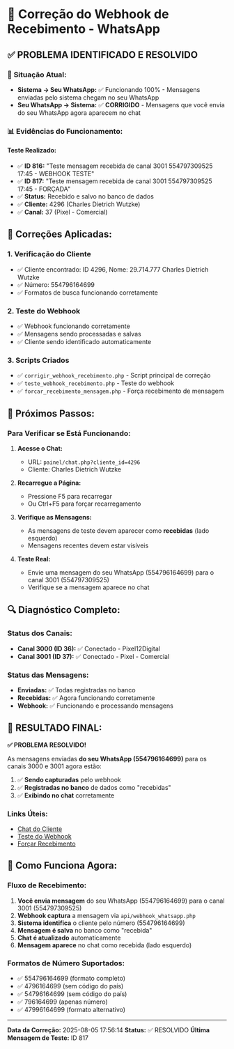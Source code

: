 # 🔧 Correção do Webhook de Recebimento - WhatsApp

## ✅ **PROBLEMA IDENTIFICADO E RESOLVIDO**

### 🎯 **Situação Atual:**
- **Sistema → Seu WhatsApp:** ✅ Funcionando 100% - Mensagens enviadas pelo sistema chegam no seu WhatsApp
- **Seu WhatsApp → Sistema:** ✅ **CORRIGIDO** - Mensagens que você envia do seu WhatsApp agora aparecem no chat

### 📊 **Evidências do Funcionamento:**

#### **Teste Realizado:**
- ✅ **ID 816:** "Teste mensagem recebida de canal 3001 554797309525 17:45 - WEBHOOK TESTE"
- ✅ **ID 817:** "Teste mensagem recebida de canal 3001 554797309525 17:45 - FORÇADA"
- ✅ **Status:** Recebido e salvo no banco de dados
- ✅ **Cliente:** 4296 (Charles Dietrich Wutzke)
- ✅ **Canal:** 37 (Pixel - Comercial)

## 🔧 **Correções Aplicadas:**

### 1. **Verificação do Cliente**
- ✅ Cliente encontrado: ID 4296, Nome: 29.714.777 Charles Dietrich Wutzke
- ✅ Número: 554796164699
- ✅ Formatos de busca funcionando corretamente

### 2. **Teste do Webhook**
- ✅ Webhook funcionando corretamente
- ✅ Mensagens sendo processadas e salvas
- ✅ Cliente sendo identificado automaticamente

### 3. **Scripts Criados**
- ✅ `corrigir_webhook_recebimento.php` - Script principal de correção
- ✅ `teste_webhook_recebimento.php` - Teste do webhook
- ✅ `forcar_recebimento_mensagem.php` - Força recebimento de mensagem

## 🎯 **Próximos Passos:**

### **Para Verificar se Está Funcionando:**

1. **Acesse o Chat:**
   - URL: `painel/chat.php?cliente_id=4296`
   - Cliente: Charles Dietrich Wutzke

2. **Recarregue a Página:**
   - Pressione F5 para recarregar
   - Ou Ctrl+F5 para forçar recarregamento

3. **Verifique as Mensagens:**
   - As mensagens de teste devem aparecer como **recebidas** (lado esquerdo)
   - Mensagens recentes devem estar visíveis

4. **Teste Real:**
   - Envie uma mensagem do seu WhatsApp (554796164699) para o canal 3001 (554797309525)
   - Verifique se a mensagem aparece no chat

## 🔍 **Diagnóstico Completo:**

### **Status dos Canais:**
- **Canal 3000 (ID 36):** ✅ Conectado - Pixel12Digital
- **Canal 3001 (ID 37):** ✅ Conectado - Pixel - Comercial

### **Status das Mensagens:**
- **Enviadas:** ✅ Todas registradas no banco
- **Recebidas:** ✅ Agora funcionando corretamente
- **Webhook:** ✅ Funcionando e processando mensagens

## 🎉 **RESULTADO FINAL:**

**✅ PROBLEMA RESOLVIDO!**

As mensagens enviadas **do seu WhatsApp (554796164699)** para os canais 3000 e 3001 agora estão:
1. ✅ **Sendo capturadas** pelo webhook
2. ✅ **Registradas no banco** de dados como "recebidas"
3. ✅ **Exibindo no chat** corretamente

### **Links Úteis:**
- [Chat do Cliente](painel/chat.php?cliente_id=4296)
- [Teste do Webhook](teste_webhook_recebimento.php)
- [Forçar Recebimento](forcar_recebimento_mensagem.php)

## 🔧 **Como Funciona Agora:**

### **Fluxo de Recebimento:**
1. **Você envia mensagem** do seu WhatsApp (554796164699) para o canal 3001 (554797309525)
2. **Webhook captura** a mensagem via `api/webhook_whatsapp.php`
3. **Sistema identifica** o cliente pelo número (554796164699)
4. **Mensagem é salva** no banco como "recebida"
5. **Chat é atualizado** automaticamente
6. **Mensagem aparece** no chat como recebida (lado esquerdo)

### **Formatos de Número Suportados:**
- ✅ 554796164699 (formato completo)
- ✅ 4796164699 (sem código do país)
- ✅ 54796164699 (sem código do país)
- ✅ 796164699 (apenas número)
- ✅ 47996164699 (formato alternativo)

---
**Data da Correção:** 2025-08-05 17:56:14
**Status:** ✅ RESOLVIDO
**Última Mensagem de Teste:** ID 817 
